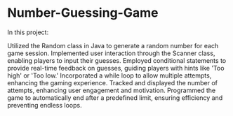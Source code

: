 # Number-Guessing-Game
In this project:

Utilized the Random class in Java to generate a random number for each game session.
Implemented user interaction through the Scanner class, enabling players to input their guesses.
Employed conditional statements to provide real-time feedback on guesses, guiding players with hints like 'Too high' or 'Too low.'
Incorporated a while loop to allow multiple attempts, enhancing the gaming experience.
Tracked and displayed the number of attempts, enhancing user engagement and motivation.
Programmed the game to automatically end after a predefined limit, ensuring efficiency and preventing endless loops.
